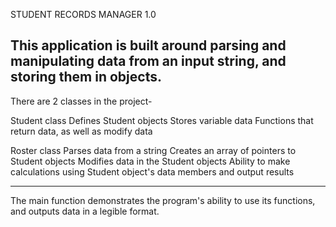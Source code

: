 STUDENT RECORDS MANAGER 1.0

This application is built around parsing and manipulating data from an input string, and storing them in objects.
-----------------------------------

There are 2 classes in the project-

Student class
  Defines Student objects
  Stores variable data
  Functions that return data, as well as modify data

Roster class
  Parses data from a string
  Creates an array of pointers to Student objects
  Modifies data in the Student objects
  Ability to make calculations using Student object's data members and output results
  
  ---------------------------------

The main function demonstrates the program's ability to use its functions, and outputs data in a legible format.
